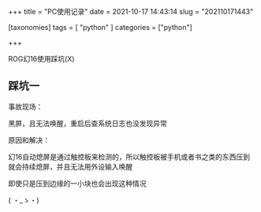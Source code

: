 +++
title = "PC使用记录"
date = 2021-10-17 14:43:14
slug = "202110171443"

[taxonomies]
tags = [ "python" ]
categories = ["python"]

+++

ROG幻16使用踩坑(X)

<!-- more -->

## 踩坑一

事故现场：

黑屏，且无法唤醒，重启后查系统日志也没发现异常

原因和解决：

幻16自动熄屏是通过触控板来检测的，所以触控板被手机或者书之类的东西压到就会持续熄屏，并且无法用外设输入唤醒

即使只是压到边缘的一小块也会出现这种情况

( ・_ゝ・)
